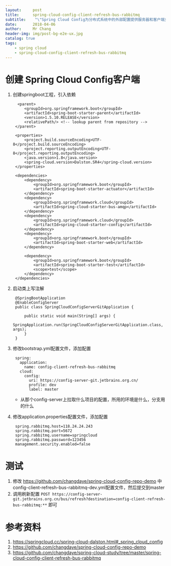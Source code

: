 ```yaml
---
layout:     post
title:     	spring-cloud-config-client-refresh-bus-rabbitmq
subtitle:    "\"Spring Cloud Config为分布式系统中的外部配置提供服务器和客户端支持\""
date:       2018-04-06
author:     Mr Chang
header-img: img/post-bg-e2e-ux.jpg
catalog: true
tags:
    - spring cloud
    - spring-cloud-config-client-refresh-bus-rabbitmq
---
```


# 创建 Spring Cloud Config客户端

1. 创建springboot工程，引入依赖

		 <parent>
	        <groupId>org.springframework.boot</groupId>
	        <artifactId>spring-boot-starter-parent</artifactId>
	        <version>1.5.10.RELEASE</version>
	        <relativePath/> <!-- lookup parent from repository -->
	    </parent>
	
	    <properties>
	        <project.build.sourceEncoding>UTF-8</project.build.sourceEncoding>
	        <project.reporting.outputEncoding>UTF-8</project.reporting.outputEncoding>
	        <java.version>1.8</java.version>
	        <spring-cloud.version>Dalston.SR4</spring-cloud.version>
	    </properties>
	
	    <dependencies>
	        <dependency>
	            <groupId>org.springframework.boot</groupId>
	            <artifactId>spring-boot-starter-actuator</artifactId>
	        </dependency>
	        <dependency>
	            <groupId>org.springframework.cloud</groupId>
	            <artifactId>spring-cloud-starter-bus-amqp</artifactId>
	        </dependency>
	        <dependency>
	            <groupId>org.springframework.cloud</groupId>
	            <artifactId>spring-cloud-starter-config</artifactId>
	        </dependency>
	        <dependency>
	            <groupId>org.springframework.boot</groupId>
	            <artifactId>spring-boot-starter-web</artifactId>
	        </dependency>
	
	        <dependency>
	            <groupId>org.springframework.boot</groupId>
	            <artifactId>spring-boot-starter-test</artifactId>
	            <scope>test</scope>
	        </dependency>
	    </dependencies>
	    
	    
2. 启动类上写注解

		@SpringBootApplication
		@EnableConfigServer
		public class SpringCloudConfigServerGitApplication {
		
		    public static void main(String[] args) {
		        SpringApplication.run(SpringCloudConfigServerGitApplication.class, args);
		    }
		}
		
3. 修改bootstrap.yml配置文件，添加配置
		
		spring:
		  application:
		    name: config-client-refresh-bus-rabbitmq
		  cloud:
		    config:
		      uri: https://config-server-git.jetbrains.org.cn/
		      profile: dev
		      label: master
		
	* 从那个config-server上拉取什么项目的配置，所用的环境是什么，分支用的什么
	
4. 修改application.properties配置文件，添加配置

		spring.rabbitmq.host=118.24.24.243
		spring.rabbitmq.port=5672
		spring.rabbitmq.username=springcloud
		spring.rabbitmq.password=123456
		management.security.enabled=false
# 测试

1. 修改 https://github.com/changdaye/spring-cloud-config-repo-demo 中 config-client-refresh-bus-rabbitmq-dev.yml配置文件，然后提交到master
2. 调用刷新配置
	`POST https://config-server-git.jetbrains.org.cn/bus/refresh?destination=config-client-refresh-bus-rabbitmq:**`
	即可

# 参考资料

1. https://springcloud.cc/spring-cloud-dalston.html#_spring_cloud_config
2. https://github.com/changdaye/spring-cloud-config-repo-demo
3. https://github.com/changdaye/spring-cloud-study/tree/master/spring-cloud-config-client-refresh-bus-rabbitmq 



